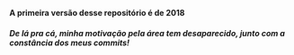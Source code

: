 **A primeira versão desse repositório é de 2018**
##### De lá pra cá, minha motivação pela área tem desaparecido, junto com a constância dos meus commits!

